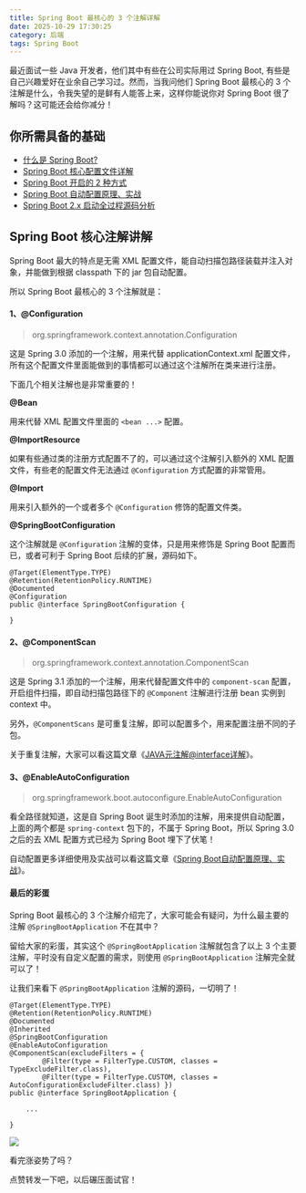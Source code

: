 ```yaml
---
title: Spring Boot 最核心的 3 个注解详解
date: 2025-10-29 17:30:25
category: 后端
tags: Spring Boot
---
```


最近面试一些 Java 开发者，他们其中有些在公司实际用过 Spring Boot, 有些是自己兴趣爱好在业余自己学习过。然而，当我问他们 Spring Boot 最核心的 3 个注解是什么，令我失望的是鲜有人能答上来，这样你能说你对 Spring Boot 很了解吗？这可能还会给你减分！

## 你所需具备的基础

- [什么是 Spring Boot?](https://mp.weixin.qq.com/s/jWLcPxTg9bH3D9_7qbYbfw)
- [Spring Boot 核心配置文件详解](https://mp.weixin.qq.com/s/BzXNfBzq-2TOCbiHG3xcsQ)
- [Spring Boot 开启的 2 种方式](https://mp.weixin.qq.com/s/PYM_iV-u3dPMpP3MNz7Hig)
- [Spring Boot 自动配置原理、实战](https://mp.weixin.qq.com/s/gs2zLSH6m9ijO0-pP2sr9Q)
- [Spring Boot 2.x 启动全过程源码分析](https://mp.weixin.qq.com/s/iMPXjuKRKT5lMZ4oVSp4Ww)

## Spring Boot 核心注解讲解

Spring Boot 最大的特点是无需 XML 配置文件，能自动扫描包路径装载并注入对象，并能做到根据 classpath 下的 jar 包自动配置。

所以 Spring Boot 最核心的 3 个注解就是：

#### 1、@Configuration

> org.springframework.context.annotation.Configuration

这是 Spring 3.0 添加的一个注解，用来代替 applicationContext.xml 配置文件，所有这个配置文件里面能做到的事情都可以通过这个注解所在类来进行注册。

下面几个相关注解也是非常重要的！

**@Bean**

用来代替 XML 配置文件里面的 `<bean ...>` 配置。

**@ImportResource**

如果有些通过类的注册方式配置不了的，可以通过这个注解引入额外的 XML 配置文件，有些老的配置文件无法通过 `@Configuration` 方式配置的非常管用。

**@Import**

用来引入额外的一个或者多个 `@Configuration` 修饰的配置文件类。

**@SpringBootConfiguration**

这个注解就是 `@Configuration` 注解的变体，只是用来修饰是 Spring Boot 配置而已，或者可利于 Spring Boot 后续的扩展，源码如下。

```
@Target(ElementType.TYPE)
@Retention(RetentionPolicy.RUNTIME)
@Documented
@Configuration
public @interface SpringBootConfiguration {

}
```

#### 2、@ComponentScan

> org.springframework.context.annotation.ComponentScan

这是 Spring 3.1 添加的一个注解，用来代替配置文件中的 `component-scan` 配置，开启组件扫描，即自动扫描包路径下的 `@Component` 注解进行注册 bean 实例到 context 中。

另外，`@ComponentScans` 是可重复注解，即可以配置多个，用来配置注册不同的子包。

关于重复注解，大家可以看这篇文章《[JAVA元注解@interface详解](https://mp.weixin.qq.com/s/FSrtDEwILSM-Q2ocnZdNbA)》。

#### 3、@EnableAutoConfiguration

> org.springframework.boot.autoconfigure.EnableAutoConfiguration

看全路径就知道，这是自 Spring Boot 诞生时添加的注解，用来提供自动配置，上面的两个都是 `spring-context` 包下的，不属于 Spring Boot，所以 Spring 3.0 之后的去 XML 配置方式已经为 Spring Boot 埋下了伏笔！
    
自动配置更多详细使用及实战可以看这篇文章《[Spring Boot自动配置原理、实战](https://mp.weixin.qq.com/s/gs2zLSH6m9ijO0-pP2sr9Q)》。

#### 最后的彩蛋

Spring Boot 最核心的 3 个注解介绍完了，大家可能会有疑问，为什么最主要的注解 `@SpringBootApplication` 不在其中？

留给大家的彩蛋，其实这个 `@SpringBootApplication` 注解就包含了以上 3 个主要注解，平时没有自定义配置的需求，则使用 `@SpringBootApplication` 注解完全就可以了！

让我们来看下 `@SpringBootApplication` 注解的源码，一切明了！

```
@Target(ElementType.TYPE)
@Retention(RetentionPolicy.RUNTIME)
@Documented
@Inherited
@SpringBootConfiguration
@EnableAutoConfiguration
@ComponentScan(excludeFilters = {
		@Filter(type = FilterType.CUSTOM, classes = TypeExcludeFilter.class),
		@Filter(type = FilterType.CUSTOM, classes = AutoConfigurationExcludeFilter.class) })
public @interface SpringBootApplication {

    ...

}
```

![](http://img.javastack.cn/18-8-27/31801590.jpg)

看完涨姿势了吗？

点赞转发一下吧，以后碾压面试官！
